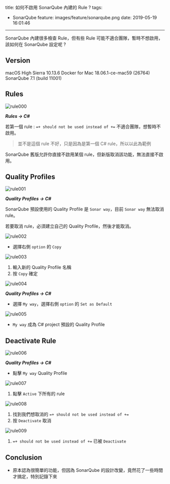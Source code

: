 title: 如何不啟用 SonarQube 內建的 Rule ?
tags:
  - SonarQube
feature: images/feature/sonarqube.png
date: 2019-05-19 16:01:46
---
SonarQube 內建很多檢查 Rule，但有些 Rule 可能不適合團隊，暫時不想啟用，該如何在 SonarQube 設定呢 ?

<!-- more -->

## Version

macOS High Sierra 10.13.6
Docker for Mac 18.06.1-ce-mac59 (26764)
SonarQube 7.1 (build 11001)

## Rules

![rule000](/images/sonarqube/deactivate-rule/rule000.png)

***Rules -> C#***

若第一個 rule :  `=+ should not be used instead of +=`  不適合團隊，想暫時不啟用。

> 並不是這個 rule 不好，只是因為是第一個 C# rule，所以以此為範例

SonarQube 舊版允許你直接不啟用某個 rule，但新版取消該功能，無法直接不啟用。

## Quality Profiles

![rule001](/images/sonarqube/deactivate-rule/rule001.png)

***Quality Profiles -> C#***

SonarQube 預設使用的 Quality Profile 是 `Sonar way`，目前 `Sonar way` 無法取消 rule。

若要取消 rule，必須建立自己的 Quality Profile，然後才能取消。

![rule002](/images/sonarqube/deactivate-rule/rule002.png)

* 選擇右側  `option` 的 `Copy`

![rule003](/images/sonarqube/deactivate-rule/rule003.png)

1. 輸入新的 Quality Profile 名稱
2. 按 `Copy` 確定

![rule004](/images/sonarqube/deactivate-rule/rule004.png)

***Quality Profiles -> C#***

* 選擇 `My way`，選擇右側  `option` 的 `Set as Default`

![rule005](/images/sonarqube/deactivate-rule/rule005.png)

* `My way` 成為 C# project 預設的 Quality Profile

## Deactivate Rule

![rule006](/images/sonarqube/deactivate-rule/rule006.png)

***Quality Profiles -> C#***

* 點擊 `My way` Quality Profile

![rule007](/images/sonarqube/deactivate-rule/rule007.png)

1. 點擊 `Active` 下所有的 rule

![rule008](/images/sonarqube/deactivate-rule/rule008.png)

1. 找到我們想取消的 `=+ should not be used instead of +=`
2. 按 `Deactivate` 取消

![rule009](/images/sonarqube/deactivate-rule/rule009.png)

1.  `=+ should not be used instead of +=` 已被 `Deactivate`

## Conclusion

* 原本認為很簡單的功能，但因為 SonarQube 的設計改變，竟然花了一些時間才搞定，特別記錄下來

